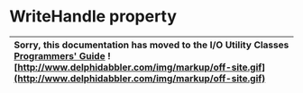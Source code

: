 <a href='Hidden comment: 
$Rev$
$Date$
'></a>

# WriteHandle property #

| Sorry, this documentation has moved to the I/O Utility Classes **[Programmers' Guide](http://wiki.delphidabbler.com/index.php/Docs/TPJPipeWriteHandle)** ![http://www.delphidabbler.com/img/markup/off-site.gif](http://www.delphidabbler.com/img/markup/off-site.gif) |
|:-----------------------------------------------------------------------------------------------------------------------------------------------------------------------------------------------------------------------------------------------------------------------|